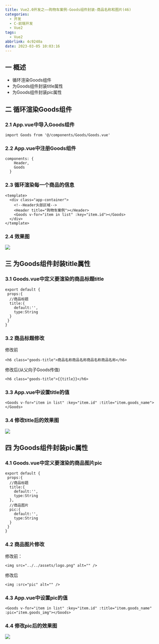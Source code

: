 ```yaml
---
title: Vue2.0开发之——购物车案例-Goods组件封装-商品名称和图片(46)
categories:
  - 开发
  - C-前端开发
  - Vue2
tags:
  - Vue2
abbrlink: 4c9240a
date: 2023-03-05 10:03:16
---
```

## 一 概述

* 循环渲染Goods组件
* 为Goods组件封装title属性
* 为Goods组件封装pic属性

<!--more-->

## 二 循环渲染Goods组件

### 2.1 App.vue中导入Goods组件

```
import Goods from '@/components/Goods/Goods.vue'
```

### 2.2 App.vue中注册Goods组件

```
components: {
    Header,
    Goods
  }
```

### 2.3 循环渲染每一个商品的信息

```
<template>
  <div class="app-container">
    <!--Header头部区域-->
    <Header title="购物车案例"></Header>
    <Goods v-for="item in list" :key="item.id"></Goods>
  </div>
</template>
```

### 2.4 效果图
![][1]

## 三 为Goods组件封装title属性

### 3.1  Goods.vue中定义要渲染的商品标题title

```
export default {
 props:{
  //商品标题
  title:{
    default:'',
    type:String
  }
 }
}
```
### 3.2 商品标题修改

修改前

```
<h6 class="goods-title">商品名称商品名称商品名称商品名称</h6>
```

修改后(从父向子Goods传值)

```
<h6 class="goods-title">{{title}}</h6>
```

### 3.3 App.vue中设置title的值

```
<Goods v-for="item in list" :key="item.id" :title="item.goods_name"></Goods>
```

### 3.4 修改title后的效果图
![][2]

## 四 为Goods组件封装pic属性

### 4.1 Goods.vue中定义要渲染的商品图片pic

```
export default {
 props:{
  //商品标题
  title:{
    default:'',
    type:String
  },
  //商品图片
  pic:{
    default:'',
    type:String
  }
 }
}
```

### 4.2  商品图片修改

修改前：

```
<img src="../../assets/logo.png" alt="" />
```

修改后

```
<img :src="pic" alt="" />
```

### 4.3 App.vue中设置pic的值

```
<Goods v-for="item in list" :key="item.id" :title="item.goods_name" :pic="item.goods_img"></Goods>
```

###  4.4 修改pic后的效果图
![][3]




[1]:https://jsd.onmicrosoft.cn/gh/PGzxc/CDN/blog-vue/vue2.0-46-cart-good-list.png
[2]:https://jsd.onmicrosoft.cn/gh/PGzxc/CDN/blog-vue/vue2.0-46-cart-goods-name-modify.png
[3]:https://jsd.onmicrosoft.cn/gh/PGzxc/CDN/blog-vue/vue2.0-46-cart-goods-pic-modify.png

